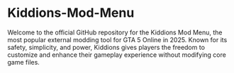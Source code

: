 # Kiddions-Mod-Menu
Welcome to the official GitHub repository for the Kiddions Mod Menu, the most popular external modding tool for GTA 5 Online in 2025. Known for its safety, simplicity, and power, Kiddions gives players the freedom to customize and enhance their gameplay experience without modifying core game files.
